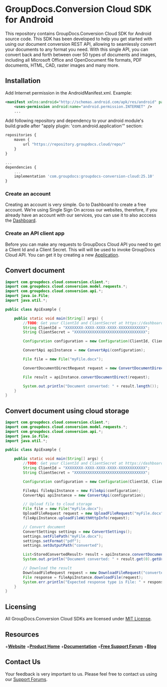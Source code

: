 # GroupDocs.Conversion Cloud SDK for Android

This repository contains GroupDocs.Conversion Cloud SDK for Android source code. This SDK has been developed to help you get started with using our document conversion REST API, allowing to seamlessly convert your documents to any format you need. With this single API, you can convert back and forth between over 50 types of documents and images, including all Microsoft Office and OpenDocument file formats, PDF documents, HTML, CAD, raster images and many more.

## Installation

Add Internet permission in the AndroidManifest.xml. Example:

```xml
<manifest xmlns:android="http://schemas.android.com/apk/res/android" package="<package name>">
    <uses-permission android:name="android.permission.INTERNET" />
    ...
```

Add following repository and dependency to your android module's build.gradle
after "apply plugin: 'com.android.application'" section:

```javascript
repositories {
    maven {
        url "https://repository.groupdocs.cloud/repo/"
    }
}

...
dependencies {
    ...
    implementation 'com.groupdocs:groupdocs-conversion-cloud:25.10'
}
```

### Create an account
Creating an account is very simple. Go to Dashboard to create a free account.
We’re using Single Sign On across our websites, therefore, if you already have an account with our services, you can use it to also acccess the [Dashboard](https://dashboard.groupdocs.cloud).

### Create an API client app
Before you can make any requests to GroupDocs Cloud API you need to get a Client Id and a Client Secret. This will will be used to invoke GroupDocs Cloud API. You can get it by creating a new [Application](https://dashboard.groupdocs.cloud/applicationsV).

## Convert document

```java
import com.groupdocs.cloud.conversion.client.*;
import com.groupdocs.cloud.conversion.model.requests.*;
import com.groupdocs.cloud.conversion.api.*;
import java.io.File;
import java.util.*;

public class ApiExample {

    public static void main(String[] args) {
        //TODO: Get your ClientId and ClientSecret at https://dashboard.groupdocs.cloud (free registration is required).
        String ClientId = "XXXXXXXX-XXXX-XXXX-XXXX-XXXXXXXXXXXX";
        String ClientSecret = "XXXXXXXXXXXXXXXXXXXXXXXXXXXXXXXX";

        Configuration configuration = new Configuration(ClientId, ClientSecret);

        ConvertApi apiInstance = new ConvertApi(configuration);

        File file = new File("myFile.docx");

        ConvertDocumentDirectRequest request = new ConvertDocumentDirectRequest("pdf", file, 1, 0, null, null);

        File result = apiInstance.convertDocumentDirect(request);

        System.out.println("Document converted: " + result.length());
    }
}
```

## Convert document using cloud storage

```java
import com.groupdocs.cloud.conversion.client.*;
import com.groupdocs.cloud.conversion.model.requests.*;
import com.groupdocs.cloud.conversion.api.*;
import java.io.File;
import java.util.*;

public class ApiExample {

    public static void main(String[] args) {
        //TODO: Get your ClientId and ClientSecret at https://dashboard.groupdocs.cloud (free registration is required).
        String ClientId = "XXXXXXXX-XXXX-XXXX-XXXX-XXXXXXXXXXXX";
        String ClientSecret = "XXXXXXXXXXXXXXXXXXXXXXXXXXXXXXXX";

        Configuration configuration = new Configuration(ClientId, ClientSecret);

        FileApi fileApiInstance = new FileApi(configuration);
        ConvertApi apiInstance = new ConvertApi(configuration);

        // Upload file to cloud storage
        File file = new File("myFile.docx");
        UploadFileRequest request = new UploadFileRequest("myFile.docx", file, null);
		fileApiInstance.uploadFileWithHttpInfo(request);

        // Convert document
        ConvertSettings settings = new ConvertSettings();
        settings.setFilePath("myFile.docx");
        settings.setFormat("pdf");			
		settings.setOutputPath("converted");

		List<StoredConvertedResult> result = apiInstance.convertDocument(new ConvertDocumentRequest(settings));
		System.out.println("Document converted: " + result.get(0).getUrl());

        // Download the result
        DownloadFileRequest request = new DownloadFileRequest("converted/myFile.pdf", null, null);
        File response = fileApiInstance.downloadFile(request);
        System.err.println("Expected response type is File: " + response.length());
    }
}
```

## Licensing

All GroupDocs.Conversion Cloud SDKs are licensed under [MIT License](LICENSE).

## Resources

+[**Website**](https://www.groupdocs.cloud)
+[**Product Home**](https://products.groupdocs.cloud/conversion)
+[**Documentation**](https://docs.groupdocs.cloud/conversion)
+[**Free Support Forum**](https://forum.groupdocs.cloud/c/conversion)
+[**Blog**](https://blog.groupdocs.cloud/category/conversion)

## Contact Us

Your feedback is very important to us. Please feel free to contact us using our [Support Forums](https://forum.groupdocs.cloud/c/conversion).
